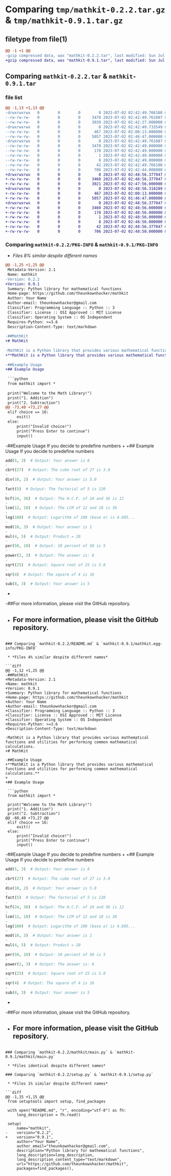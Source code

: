 # Comparing `tmp/mathkit-0.2.2.tar.gz` & `tmp/mathkit-0.9.1.tar.gz`

## filetype from file(1)

```diff
@@ -1 +1 @@
-gzip compressed data, was "mathkit-0.2.2.tar", last modified: Sun Jul  2 02:42:49 2023, max compression
+gzip compressed data, was "mathkit-0.9.1.tar", last modified: Sun Jul  2 02:48:56 2023, max compression
```

## Comparing `mathkit-0.2.2.tar` & `mathkit-0.9.1.tar`

### file list

```diff
@@ -1,13 +1,13 @@
-drwxrwxrwx   0        0        0        0 2023-07-02 02:42:49.766100 mathkit-0.2.2/
--rw-rw-rw-   0        0        0     3478 2023-07-02 02:42:49.761087 mathkit-0.2.2/PKG-INFO
--rw-rw-rw-   0        0        0     3039 2023-07-02 02:42:27.000000 mathkit-0.2.2/README.md
-drwxrwxrwx   0        0        0        0 2023-07-02 02:42:49.733549 mathkit-0.2.2/mathkit/
--rw-rw-rw-   0        0        0      467 2023-07-02 02:00:13.000000 mathkit-0.2.2/mathkit/__init__.py
--rw-rw-rw-   0        0        0     5057 2023-07-02 01:46:47.000000 mathkit-0.2.2/mathkit/main.py
-drwxrwxrwx   0        0        0        0 2023-07-02 02:42:49.761087 mathkit-0.2.2/mathkit.egg-info/
--rw-rw-rw-   0        0        0     3478 2023-07-02 02:42:49.000000 mathkit-0.2.2/mathkit.egg-info/PKG-INFO
--rw-rw-rw-   0        0        0      178 2023-07-02 02:42:49.000000 mathkit-0.2.2/mathkit.egg-info/SOURCES.txt
--rw-rw-rw-   0        0        0        1 2023-07-02 02:42:49.000000 mathkit-0.2.2/mathkit.egg-info/dependency_links.txt
--rw-rw-rw-   0        0        0        8 2023-07-02 02:42:49.000000 mathkit-0.2.2/mathkit.egg-info/top_level.txt
--rw-rw-rw-   0        0        0       42 2023-07-02 02:42:49.766100 mathkit-0.2.2/setup.cfg
--rw-rw-rw-   0        0        0      706 2023-07-02 02:42:44.000000 mathkit-0.2.2/setup.py
+drwxrwxrwx   0        0        0        0 2023-07-02 02:48:56.377047 mathkit-0.9.1/
+-rw-rw-rw-   0        0        0     3460 2023-07-02 02:48:56.377047 mathkit-0.9.1/PKG-INFO
+-rw-rw-rw-   0        0        0     3021 2023-07-02 02:47:56.000000 mathkit-0.9.1/README.md
+drwxrwxrwx   0        0        0        0 2023-07-02 02:48:56.318289 mathkit-0.9.1/mathkit/
+-rw-rw-rw-   0        0        0      467 2023-07-02 02:00:13.000000 mathkit-0.9.1/mathkit/__init__.py
+-rw-rw-rw-   0        0        0     5057 2023-07-02 01:46:47.000000 mathkit-0.9.1/mathkit/main.py
+drwxrwxrwx   0        0        0        0 2023-07-02 02:48:56.377047 mathkit-0.9.1/mathkit.egg-info/
+-rw-rw-rw-   0        0        0     3460 2023-07-02 02:48:56.000000 mathkit-0.9.1/mathkit.egg-info/PKG-INFO
+-rw-rw-rw-   0        0        0      178 2023-07-02 02:48:56.000000 mathkit-0.9.1/mathkit.egg-info/SOURCES.txt
+-rw-rw-rw-   0        0        0        1 2023-07-02 02:48:56.000000 mathkit-0.9.1/mathkit.egg-info/dependency_links.txt
+-rw-rw-rw-   0        0        0        8 2023-07-02 02:48:56.000000 mathkit-0.9.1/mathkit.egg-info/top_level.txt
+-rw-rw-rw-   0        0        0       42 2023-07-02 02:48:56.377047 mathkit-0.9.1/setup.cfg
+-rw-rw-rw-   0        0        0      706 2023-07-02 02:48:50.000000 mathkit-0.9.1/setup.py
```

### Comparing `mathkit-0.2.2/PKG-INFO` & `mathkit-0.9.1/PKG-INFO`

 * *Files 8% similar despite different names*

```diff
@@ -1,25 +1,25 @@
 Metadata-Version: 2.1
 Name: mathkit
-Version: 0.2.2
+Version: 0.9.1
 Summary: Python library for mathematical functions
 Home-page: https://github.com/theunkownhacker/mathkit
 Author: Your Name
 Author-email: theunkownhacker@gmail.com
 Classifier: Programming Language :: Python :: 3
 Classifier: License :: OSI Approved :: MIT License
 Classifier: Operating System :: OS Independent
 Requires-Python: >=3.6
 Description-Content-Type: text/markdown
 
-##MathKit
+# MathKit
 
-MathKit is a Python library that provides various mathematical functions and utilities for performing common mathematical calculations.
+**MathKit is a Python library that provides various mathematical functions and utilities for performing common mathematical calculations.**
 
-##Example Usage
+## Example Usage
 
 ```python
 from mathkit import *
 
 print("Welcome to the Math Library!")
 print("1. Addition")
 print("2. Subtraction")
@@ -73,40 +73,27 @@
 elif choice == 16:
     exit()
 else:
     print("Invalid choice!")
     print("Press Enter to continue")
     input()
 ```
-##Example Usage If you decide to predefine numbers
+
+## Example Usage If you decide to predefine numbers
 
 ```python
 add(5, 3)  # Output: Your answer is 8
-
 cbrt(27)  # Output: The cube root of 27 is 3.0
-
 div(10, 2)  # Output: Your answer is 5.0
-
 fact(5)  # Output: The factorial of 5 is 120
-
 hcf(24, 36)  # Output: The H.C.F. of 24 and 36 is 12
-
 lcm(12, 18)  # Output: The LCM of 12 and 18 is 36
-
 log(100)  # Output: Logarithm of 100 (base e) is 4.605...
-
 mod(10, 3)  # Output: Your answer is 1
-
 mul(4, 5)  # Output: Product = 20
-
 per(50, 10)  # Output: 10 percent of 50 is 5
-
 power(2, 3)  # Output: The answer is: 8
-
 sqrt(25)  # Output: Square root of 25 is 5.0
-
 sqr(4)  # Output: The square of 4 is 16
-
 sub(8, 3)  # Output: Your answer is 5
 ```
-
-##For more information, please visit the GitHub repository.
+ ## For more information, please visit the GitHub repository.
```

### Comparing `mathkit-0.2.2/README.md` & `mathkit-0.9.1/mathkit.egg-info/PKG-INFO`

 * *Files 4% similar despite different names*

```diff
@@ -1,12 +1,25 @@
-##MathKit
+Metadata-Version: 2.1
+Name: mathkit
+Version: 0.9.1
+Summary: Python library for mathematical functions
+Home-page: https://github.com/theunkownhacker/mathkit
+Author: Your Name
+Author-email: theunkownhacker@gmail.com
+Classifier: Programming Language :: Python :: 3
+Classifier: License :: OSI Approved :: MIT License
+Classifier: Operating System :: OS Independent
+Requires-Python: >=3.6
+Description-Content-Type: text/markdown
 
-MathKit is a Python library that provides various mathematical functions and utilities for performing common mathematical calculations.
+# MathKit
 
-##Example Usage
+**MathKit is a Python library that provides various mathematical functions and utilities for performing common mathematical calculations.**
+
+## Example Usage
 
 ```python
 from mathkit import *
 
 print("Welcome to the Math Library!")
 print("1. Addition")
 print("2. Subtraction")
@@ -60,40 +73,27 @@
 elif choice == 16:
     exit()
 else:
     print("Invalid choice!")
     print("Press Enter to continue")
     input()
 ```
-##Example Usage If you decide to predefine numbers
+
+## Example Usage If you decide to predefine numbers
 
 ```python
 add(5, 3)  # Output: Your answer is 8
-
 cbrt(27)  # Output: The cube root of 27 is 3.0
-
 div(10, 2)  # Output: Your answer is 5.0
-
 fact(5)  # Output: The factorial of 5 is 120
-
 hcf(24, 36)  # Output: The H.C.F. of 24 and 36 is 12
-
 lcm(12, 18)  # Output: The LCM of 12 and 18 is 36
-
 log(100)  # Output: Logarithm of 100 (base e) is 4.605...
-
 mod(10, 3)  # Output: Your answer is 1
-
 mul(4, 5)  # Output: Product = 20
-
 per(50, 10)  # Output: 10 percent of 50 is 5
-
 power(2, 3)  # Output: The answer is: 8
-
 sqrt(25)  # Output: Square root of 25 is 5.0
-
 sqr(4)  # Output: The square of 4 is 16
-
 sub(8, 3)  # Output: Your answer is 5
 ```
-
-##For more information, please visit the GitHub repository.
+ ## For more information, please visit the GitHub repository.
```

### Comparing `mathkit-0.2.2/mathkit/main.py` & `mathkit-0.9.1/mathkit/main.py`

 * *Files identical despite different names*

### Comparing `mathkit-0.2.2/setup.py` & `mathkit-0.9.1/setup.py`

 * *Files 1% similar despite different names*

```diff
@@ -1,15 +1,15 @@
 from setuptools import setup, find_packages
 
 with open("README.md", "r", encoding="utf-8") as fh:
     long_description = fh.read()
 
 setup(
     name="mathkit",
-    version="0.2.2",
+    version="0.9.1",
     author="Your Name",
     author_email="theunkownhacker@gmail.com",
     description="Python library for mathematical functions",
     long_description=long_description,
     long_description_content_type="text/markdown",
     url="https://github.com/theunkownhacker/mathkit",
     packages=find_packages(),
```

